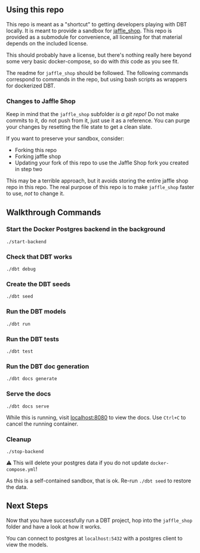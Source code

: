 ## Using this repo
This repo is meant as a "shortcut" to getting developers playing with DBT locally.
It is meant to provide a sandbox for [jaffle_shop](https://github.com/dbt-labs/jaffle_shop).
This repo is provided as a submodule for convenience, all licensing for that material depends on the included license.

This should probably have a license, but there's nothing really here beyond some very basic docker-compose, so do with _this_ code as you see fit.

The readme for `jaffle_shop` should be followed.
The following commands correspond to commands in the repo, but using bash scripts as wrappers for dockerized DBT.

### Changes to Jaffle Shop
Keep in mind that the `jaffle_shop` subfolder _is a git repo!_  Do not make commits to it, do not push from it, just use it as a reference.
You can purge your changes by resetting the file state to get a clean slate.

If you want to preserve your sandbox, consider:
* Forking this repo
* Forking jaffle shop
* Updating your fork of this repo to use the Jaffle Shop fork you created in step two

This may be a terrible approach, but it avoids storing the entire jaffle shop repo in this repo.
The real purpose of this repo is to make `jaffle_shop` faster to use, _not_ to change it.

## Walkthrough Commands
### Start the Docker Postgres backend in the background
`./start-backend`

### Check that DBT works
`./dbt debug`

### Create the DBT seeds
`./dbt seed`

### Run the DBT models
`./dbt run`

### Run the DBT tests
`./dbt test`

### Run the DBT doc generation
`./dbt docs generate`

### Serve the docs
`./dbt docs serve`

While this is running, visit [localhost:8080](http://localhost:8080) to view the docs.
Use `Ctrl+C` to cancel the running container.

### Cleanup
`./stop-backend`

:warning: This will delete your postgres data if you do not update `docker-compose.yml`!

As this is a self-contained sandbox, that is ok.  Re-run `./dbt seed` to restore the data.

## Next Steps
Now that you have successfully run a DBT project, hop into the `jaffle_shop` folder and have a look at how it works.

You can connect to postgres at `localhost:5432` with a postgres client to view the models.